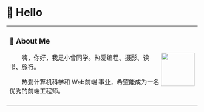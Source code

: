 #  🙋 Hello

<table>
  
<tr><td>

### 🤺 About Me

<img align="right" width="88" src="https://cdn.jsdelivr.net/gh/sun0225SUN/sun0225SUN/assets/images/jobs.png" />

<p>&emsp;&emsp;嗨，你好，我是小曾同学。热爱编程、摄影、读书、旅行。</p>
<p>&emsp;&emsp;热爱计算机科学和 Web前端 事业，希望能成为一名优秀的前端工程师。</p>

</td></tr>

<tr><td>


